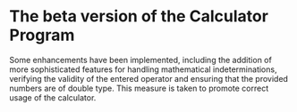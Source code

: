 # The beta version of the Calculator Program

Some enhancements have been implemented, including the addition of more sophisticated features for handling mathematical indeterminations, verifying the validity of the
entered operator and ensuring that the provided numbers are of double type. This measure is taken to promote correct usage of the calculator.

